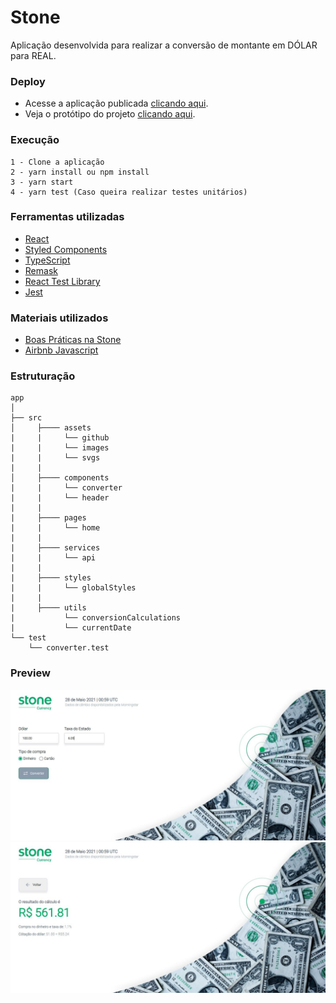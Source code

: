 # Stone

Aplicação desenvolvida para realizar a conversão de montante em DÓLAR para REAL.

### Deploy

- Acesse a aplicação publicada [clicando aqui](https://stone-challenge-brown.vercel.app).
- Veja o protótipo do projeto [clicando aqui](https://www.figma.com/file/y8IcDbllfaFAzXrEXR05PE/Teste-Front-Web-Stone).

### Execução

```
1 - Clone a aplicação
2 - yarn install ou npm install
3 - yarn start
4 - yarn test (Caso queira realizar testes unitários)
```

### Ferramentas utilizadas

- [React](https://pt-br.reactjs.org/)
- [Styled Components](https://styled-components.com/)
- [TypeScript](https://www.typescriptlang.org/)
- [Remask](https://github.com/brunobertolini/remask)
- [React Test Library](https://testing-library.com/)
- [Jest](https://jestjs.io/pt-BR/)

### Materiais utilizados

- [Boas Práticas na Stone](https://github.com/stone-payments/stoneco-best-practices/blob/master/README_pt.md)
- [Airbnb Javascript](https://github.com/airbnb/javascript)

### Estruturação

```
app
│   
├── src
│     ├──── assets 
|     |     └── github
|     |     └── images
|     |     └── svgs 
|     |
│     ├──── components
|     |     └── converter
|     |     └── header
|     |
|     ├──── pages
|     |     └── home
|     | 
|     ├──── services
|     |     └── api
|     |
|     ├──── styles
|     |     └── globalStyles
|     |
|     ├──── utils
|           └── conversionCalculations
|           └── currentDate
└── test
    └── converter.test
```

### Preview

![Optional text](src/assets/github/first.JPG)
![Optional text](src/assets/github/second.JPG)


